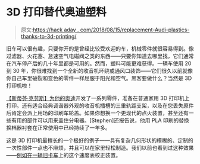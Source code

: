 # 3D 打印替代奥迪塑料

> 原文:[https://hack aday . com/2018/08/15/replacement-Audi-plastics-thanks-to-3d-printing/](https://hackaday.com/2018/08/15/replacement-audi-plastics-thanks-to-3d-printing/)

旧车可以很有趣，只要你开的是曾经比较受欢迎的车，机械零件就很容易得到。像过滤器、火花塞、怠速空气电磁阀之类的东西——只要你知道去哪里找，它们通常在汽车停产后的几十年里都是可用的。然而，塑料可能更难获得。一辆车使用 20 到 30 年，你很难找到一个全新的收音机环绕或通风口装饰——它们很久以前就像你自己车里破裂和变色的零件一样屈服于阳光和空气。黑客要做什么？当然是 3D 打印机啦！

[【斯蒂芬·克劳斯】为他的奥迪](https://www.myminifactory.com/users/CommieGIR)开发了一系列零件，准备在普通家用 3D 打印机上打印。还有适合经典调谐器外观的收音机插槽的三重轨距支架，以及在您丢失原件后肯定会派上用场的印刷车轮盖。如果你想换一个更现代的点火装置，甚至还有一些有用的部件可以用来盖住分电器。[Stephen]还报告说，他用 PLA 印刷的替换换档器衬套在正常使用中已经持续了一年多。

这是 3D 打印机最擅长的一个极好的例子——具有复杂几何形状的模糊的、定制的一次性部件一点也不麻烦，并且可以在家里轻松制造。我们以前也看到过这种效果——[例如在一辆旧卡车](https://hackaday.com/2018/08/08/printed-part-gets-classic-truck-rolling/)上的这个速度表校正装置。